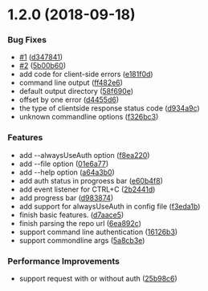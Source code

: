 <a name="1.2.0"></a>
# 1.2.0 (2018-09-18)


### Bug Fixes

* [#1](https://github.com/Gyumeijie/github-files-fetcher/issues/1) ([d347841](https://github.com/Gyumeijie/github-files-fetcher/commit/d347841))
* [#2](https://github.com/Gyumeijie/github-files-fetcher/issues/2) ([5b00b60](https://github.com/Gyumeijie/github-files-fetcher/commit/5b00b60))
* add code for client-side errors ([e181f0d](https://github.com/Gyumeijie/github-files-fetcher/commit/e181f0d))
* command line output ([ff482e6](https://github.com/Gyumeijie/github-files-fetcher/commit/ff482e6))
* default output directory ([58f690e](https://github.com/Gyumeijie/github-files-fetcher/commit/58f690e))
* offset by one error ([d4455d6](https://github.com/Gyumeijie/github-files-fetcher/commit/d4455d6))
* the type of clientside response status code ([d934a9c](https://github.com/Gyumeijie/github-files-fetcher/commit/d934a9c))
* unknown commandline options ([f326bc3](https://github.com/Gyumeijie/github-files-fetcher/commit/f326bc3))


### Features

* add --alwaysUseAuth option ([f8ea220](https://github.com/Gyumeijie/github-files-fetcher/commit/f8ea220))
* add --file option ([01e6a77](https://github.com/Gyumeijie/github-files-fetcher/commit/01e6a77))
* add --help option ([a64a3b0](https://github.com/Gyumeijie/github-files-fetcher/commit/a64a3b0))
* add auth status in progroess bar ([e60b4f8](https://github.com/Gyumeijie/github-files-fetcher/commit/e60b4f8))
* add event listener for CTRL+C ([2b2441d](https://github.com/Gyumeijie/github-files-fetcher/commit/2b2441d))
* add progress bar ([d983874](https://github.com/Gyumeijie/github-files-fetcher/commit/d983874))
* add support for alwaysUseAuth in config file ([f3eda1b](https://github.com/Gyumeijie/github-files-fetcher/commit/f3eda1b))
* finish basic features. ([d7aace5](https://github.com/Gyumeijie/github-files-fetcher/commit/d7aace5))
* finish parsing the repo url ([6ea892c](https://github.com/Gyumeijie/github-files-fetcher/commit/6ea892c))
* support command line authentication ([16126b3](https://github.com/Gyumeijie/github-files-fetcher/commit/16126b3))
* support commondline args ([5a8cb3e](https://github.com/Gyumeijie/github-files-fetcher/commit/5a8cb3e))


### Performance Improvements

* support request with or without auth ([25b98c6](https://github.com/Gyumeijie/github-files-fetcher/commit/25b98c6))



